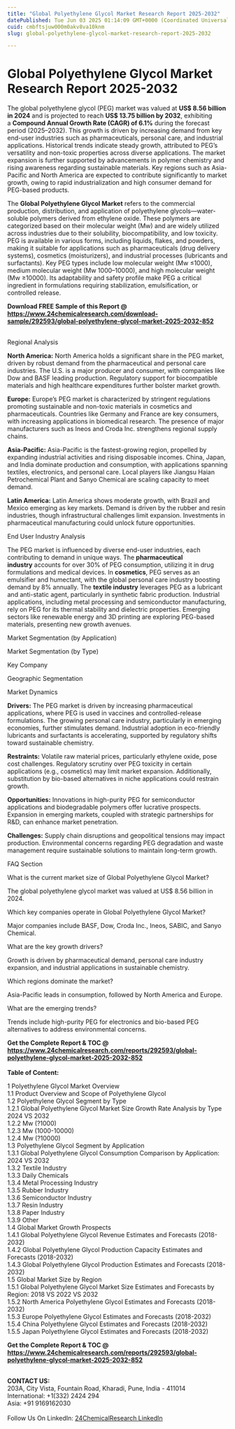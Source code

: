 ```yaml
---
title: "Global Polyethylene Glycol Market Research Report 2025-2032"
datePublished: Tue Jun 03 2025 01:14:09 GMT+0000 (Coordinated Universal Time)
cuid: cmbftsjuw000m0akv8va10knm
slug: global-polyethylene-glycol-market-research-report-2025-2032

---
```


# Global Polyethylene Glycol Market Research Report 2025-2032

<p>The global polyethylene glycol (PEG) market was valued at <strong>US$ 8.56 billion in 2024</strong> and is projected to reach <strong>US$ 13.75 billion by 2032</strong>, exhibiting a <strong>Compound Annual Growth Rate (CAGR) of 6.1%</strong> during the forecast period (2025–2032). This growth is driven by increasing demand from key end-user industries such as pharmaceuticals, personal care, and industrial applications. Historical trends indicate steady growth, attributed to PEG’s versatility and non-toxic properties across diverse applications. The market expansion is further supported by advancements in polymer chemistry and rising awareness regarding sustainable materials. Key regions such as Asia-Pacific and North America are expected to contribute significantly to market growth, owing to rapid industrialization and high consumer demand for PEG-based products.</p><p>
</p><p>The <strong>Global Polyethylene Glycol Market</strong> refers to the commercial production, distribution, and application of polyethylene glycols—water-soluble polymers derived from ethylene oxide. These polymers are categorized based on their molecular weight (Mw) and are widely utilized across industries due to their solubility, biocompatibility, and low toxicity. PEG is available in various forms, including liquids, flakes, and powders, making it suitable for applications such as pharmaceuticals (drug delivery systems), cosmetics (moisturizers), and industrial processes (lubricants and surfactants). Key PEG types include low molecular weight (Mw ≤1000), medium molecular weight (Mw 1000–10000), and high molecular weight (Mw ≥10000). Its adaptability and safety profile make PEG a critical ingredient in formulations requiring stabilization, emulsification, or controlled release.</p><div><b>Download FREE Sample of this Report @ 
            <a href="https://www.24chemicalresearch.com/download-sample/292593/global-polyethylene-glycol-market-2025-2032-852">
            https://www.24chemicalresearch.com/download-sample/292593/global-polyethylene-glycol-market-2025-2032-852</a></b></div><br><p>
Regional Analysis</p><p>
</p><p><strong>North America:</strong> North America holds a significant share in the PEG market, driven by robust demand from the pharmaceutical and personal care industries. The U.S. is a major producer and consumer, with companies like Dow and BASF leading production. Regulatory support for biocompatible materials and high healthcare expenditures further bolster market growth.</p><p>
</p><p><strong>Europe:</strong> Europe’s PEG market is characterized by stringent regulations promoting sustainable and non-toxic materials in cosmetics and pharmaceuticals. Countries like Germany and France are key consumers, with increasing applications in biomedical research. The presence of major manufacturers such as Ineos and Croda Inc. strengthens regional supply chains.</p><p>
</p><p><strong>Asia-Pacific:</strong> Asia-Pacific is the fastest-growing region, propelled by expanding industrial activities and rising disposable incomes. China, Japan, and India dominate production and consumption, with applications spanning textiles, electronics, and personal care. Local players like Jiangsu Haian Petrochemical Plant and Sanyo Chemical are scaling capacity to meet demand.</p><p>
</p><p><strong>Latin America:</strong> Latin America shows moderate growth, with Brazil and Mexico emerging as key markets. Demand is driven by the rubber and resin industries, though infrastructural challenges limit expansion. Investments in pharmaceutical manufacturing could unlock future opportunities.</p><p>
End User Industry Analysis</p><p>
</p><p>The PEG market is influenced by diverse end-user industries, each contributing to demand in unique ways. The <strong>pharmaceutical industry</strong> accounts for over 30% of PEG consumption, utilizing it in drug formulations and medical devices. In <strong>cosmetics</strong>, PEG serves as an emulsifier and humectant, with the global personal care industry boosting demand by 8% annually. The <strong>textile industry</strong> leverages PEG as a lubricant and anti-static agent, particularly in synthetic fabric production. Industrial applications, including metal processing and semiconductor manufacturing, rely on PEG for its thermal stability and dielectric properties. Emerging sectors like renewable energy and 3D printing are exploring PEG-based materials, presenting new growth avenues.</p><p>
Market Segmentation (by Application)</p><p>
</p><p>
Market Segmentation (by Type)</p><p>
</p><p>
Key Company</p><p>
</p><p>
Geographic Segmentation</p><p>
</p><p>
Market Dynamics</p><p>
</p><p><strong>Drivers:</strong> The PEG market is driven by increasing pharmaceutical applications, where PEG is used in vaccines and controlled-release formulations. The growing personal care industry, particularly in emerging economies, further stimulates demand. Industrial adoption in eco-friendly lubricants and surfactants is accelerating, supported by regulatory shifts toward sustainable chemistry.</p><p>
</p><p><strong>Restraints:</strong> Volatile raw material prices, particularly ethylene oxide, pose cost challenges. Regulatory scrutiny over PEG toxicity in certain applications (e.g., cosmetics) may limit market expansion. Additionally, substitution by bio-based alternatives in niche applications could restrain growth.</p><p>
</p><p><strong>Opportunities:</strong> Innovations in high-purity PEG for semiconductor applications and biodegradable polymers offer lucrative prospects. Expansion in emerging markets, coupled with strategic partnerships for R&amp;D, can enhance market penetration.</p><p>
</p><p><strong>Challenges:</strong> Supply chain disruptions and geopolitical tensions may impact production. Environmental concerns regarding PEG degradation and waste management require sustainable solutions to maintain long-term growth.</p><p>
FAQ Section</p><p>
What is the current market size of Global Polyethylene Glycol Market?</p><p>
</p><p>The global polyethylene glycol market was valued at US$ 8.56 billion in 2024.</p><p>
Which key companies operate in Global Polyethylene Glycol Market?</p><p>
</p><p>Major companies include BASF, Dow, Croda Inc., Ineos, SABIC, and Sanyo Chemical.</p><p>
What are the key growth drivers?</p><p>
</p><p>Growth is driven by pharmaceutical demand, personal care industry expansion, and industrial applications in sustainable chemistry.</p><p>
Which regions dominate the market?</p><p>
</p><p>Asia-Pacific leads in consumption, followed by North America and Europe.</p><p>
What are the emerging trends?</p><p>
</p><p>Trends include high-purity PEG for electronics and bio-based PEG alternatives to address environmental concerns.</p>

<div><b>Get the Complete Report & TOC @ 
            <a href="https://www.24chemicalresearch.com/reports/292593/global-polyethylene-glycol-market-2025-2032-852">
            https://www.24chemicalresearch.com/reports/292593/global-polyethylene-glycol-market-2025-2032-852</a></b></div><br>
            <b>Table of Content:</b><p>1 Polyethylene Glycol Market Overview<br />
    1.1 Product Overview and Scope of Polyethylene Glycol<br />
    1.2 Polyethylene Glycol Segment by Type<br />
        1.2.1 Global Polyethylene Glycol Market Size Growth Rate Analysis by Type 2024 VS 2032<br />
        1.2.2 Mw (?1000)<br />
        1.2.3 Mw (1000-10000)<br />
        1.2.4 Mw (?10000)<br />
    1.3 Polyethylene Glycol Segment by Application<br />
        1.3.1 Global Polyethylene Glycol Consumption Comparison by Application: 2024 VS 2032<br />
        1.3.2 Textile Industry<br />
        1.3.3 Daily Chemicals<br />
        1.3.4 Metal Processing Industry<br />
        1.3.5 Rubber Industry<br />
        1.3.6 Semiconductor Industry<br />
        1.3.7 Resin Industry<br />
        1.3.8 Paper Industry<br />
        1.3.9 Other<br />
    1.4 Global Market Growth Prospects<br />
        1.4.1 Global Polyethylene Glycol Revenue Estimates and Forecasts (2018-2032)<br />
        1.4.2 Global Polyethylene Glycol Production Capacity Estimates and Forecasts (2018-2032)<br />
        1.4.3 Global Polyethylene Glycol Production Estimates and Forecasts (2018-2032)<br />
    1.5 Global Market Size by Region<br />
        1.5.1 Global Polyethylene Glycol Market Size Estimates and Forecasts by Region: 2018 VS 2022 VS 2032<br />
        1.5.2 North America Polyethylene Glycol Estimates and Forecasts (2018-2032)<br />
        1.5.3 Europe Polyethylene Glycol Estimates and Forecasts (2018-2032)<br />
        1.5.4 China Polyethylene Glycol Estimates and Forecasts (2018-2032)<br />
        1.5.5 Japan Polyethylene Glycol Estimates and Forecasts (2018-2032)<br /></p>

<div><b>Get the Complete Report & TOC @ 
            <a href="https://www.24chemicalresearch.com/reports/292593/global-polyethylene-glycol-market-2025-2032-852">
            https://www.24chemicalresearch.com/reports/292593/global-polyethylene-glycol-market-2025-2032-852</a></b></div><br>

<b>CONTACT US:</b><br>
            203A, City Vista, Fountain Road, Kharadi, Pune, India - 411014<br>
            International: +1(332) 2424 294<br>
            Asia: +91 9169162030 <br><br>
            Follow Us On LinkedIn: <a href="https://www.linkedin.com/company/24chemicalresearch/">24ChemicalResearch LinkedIn</a>
